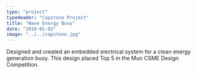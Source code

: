```yaml
---
type: "project"
typeHeader: "Capstone Project"
title: "Wave Energy Buoy"
date: "2019-01-02"
image: "../../capstone.jpg"
---
```


Designed and created an embedded electrical system for a clean energy generation buoy. This design placed Top 5 in the Mun CSME Design Competition.
